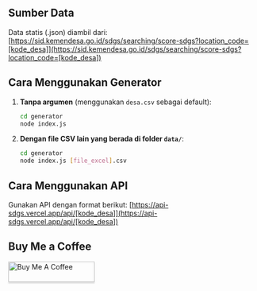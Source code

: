 
## Sumber Data
Data statis (.json) diambil dari:
[https://sid.kemendesa.go.id/sdgs/searching/score-sdgs?location_code=[kode_desa]](https://sid.kemendesa.go.id/sdgs/searching/score-sdgs?location_code=[kode_desa])


## Cara Menggunakan Generator

1. **Tanpa argumen** (menggunakan `desa.csv` sebagai default):
   ```bash
   cd generator
   node index.js
   ```

2. **Dengan file CSV lain yang berada di folder `data/`**:
   ```bash
   cd generator
   node index.js [file_excel].csv
   ```


## Cara Menggunakan API
Gunakan API dengan format berikut:
[https://api-sdgs.vercel.app/api/[kode_desa]](https://api-sdgs.vercel.app/api/[kode_desa])


## Buy Me a Coffee
<a href="[https://www.buymeacoffee.com/gbraad](https://saweria.co/andifahruddinakas)" target="_blank"><img src="https://www.buymeacoffee.com/assets/img/custom_images/orange_img.png" alt="Buy Me A Coffee" style="height: 41px !important; width: 174px !important; box-shadow: 0px 3px 2px 0px rgba(190, 190, 190, 0.5) !important; -webkit-box-shadow: 0px 3px 2px 0px rgba(190, 190, 190, 0.5) !important;"></a>

